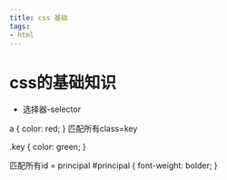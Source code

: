 ```yaml
---
title: css 基础
tags: 
- html
---
```

# css的基础知识
<!-- more -->
+ 选择器-selector

a {
 color: red;
}
匹配所有class=key

.key {
  color: green;
}

匹配所有id = principal
#principal {
  font-weight: bolder;
}